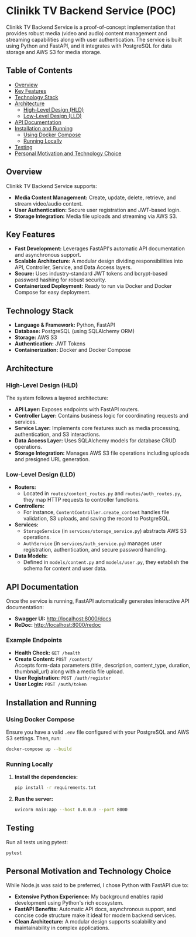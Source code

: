 # Clinikk TV Backend Service (POC)

Clinikk TV Backend Service is a proof-of-concept implementation that provides robust media (video and audio) content management and streaming capabilities along with user authentication. The service is built using Python and FastAPI, and it integrates with PostgreSQL for data storage and AWS S3 for media storage.

## Table of Contents
- [Overview](#overview)
- [Key Features](#key-features)
- [Technology Stack](#technology-stack)
- [Architecture](#architecture)
  - [High-Level Design (HLD)](#high-level-design-hld)
  - [Low-Level Design (LLD)](#low-level-design-lld)
- [API Documentation](#api-documentation)
- [Installation and Running](#installation-and-running)
  - [Using Docker Compose](#using-docker-compose)
  - [Running Locally](#running-locally)
- [Testing](#testing)
- [Personal Motivation and Technology Choice](#personal-motivation-and-technology-choice)

## Overview
Clinikk TV Backend Service supports:
- **Media Content Management:** Create, update, delete, retrieve, and stream video/audio content.
- **User Authentication:** Secure user registration and JWT-based login.
- **Storage Integration:** Media file uploads and streaming via AWS S3.

## Key Features
- **Fast Development:** Leverages FastAPI's automatic API documentation and asynchronous support.
- **Scalable Architecture:** A modular design dividing responsibilities into API, Controller, Service, and Data Access layers.
- **Secure:** Uses industry-standard JWT tokens and bcrypt-based password hashing for robust security.
- **Containerized Deployment:** Ready to run via Docker and Docker Compose for easy deployment.

## Technology Stack
- **Language & Framework:** Python, FastAPI
- **Database:** PostgreSQL (using SQLAlchemy ORM)
- **Storage:** AWS S3
- **Authentication:** JWT Tokens
- **Containerization:** Docker and Docker Compose

## Architecture

### High-Level Design (HLD)
The system follows a layered architecture:
- **API Layer:** Exposes endpoints with FastAPI routers.
- **Controller Layer:** Contains business logic for coordinating requests and services.
- **Service Layer:** Implements core features such as media processing, authentication, and S3 interactions.
- **Data Access Layer:** Uses SQLAlchemy models for database CRUD operations.
- **Storage Integration:** Manages AWS S3 file operations including uploads and presigned URL generation.

### Low-Level Design (LLD)
- **Routers:**  
  - Located in `routes/content_routes.py` and `routes/auth_routes.py`, they map HTTP requests to controller functions.
- **Controllers:**  
  - For instance, `ContentController.create_content` handles file validation, S3 uploads, and saving the record to PostgreSQL.
- **Services:**  
  - `StorageService` (in `services/storage_service.py`) abstracts AWS S3 operations.
  - `AuthService` (in `services/auth_service.py`) manages user registration, authentication, and secure password handling.
- **Data Models:**  
  - Defined in `models/content.py` and `models/user.py`, they establish the schema for content and user data.

## API Documentation
Once the service is running, FastAPI automatically generates interactive API documentation:
- **Swagger UI:** [http://localhost:8000/docs](http://localhost:8000/docs)
- **ReDoc:** [http://localhost:8000/redoc](http://localhost:8000/redoc)

### Example Endpoints
- **Health Check:** `GET /health`
- **Create Content:** `POST /content/`  
  Accepts form-data parameters (title, description, content_type, duration, thumbnail_url) along with a media file upload.
- **User Registration:** `POST /auth/register`
- **User Login:** `POST /auth/token`

## Installation and Running

### Using Docker Compose
Ensure you have a valid `.env` file configured with your PostgreSQL and AWS S3 settings. Then, run:
```bash
docker-compose up --build
```

### Running Locally
1. **Install the dependencies:**
   ```bash
   pip install -r requirements.txt
   ```
2. **Run the server:**
   ```bash
   uvicorn main:app --host 0.0.0.0 --port 8000
   ```

## Testing
Run all tests using pytest:
```bash
pytest
```

## Personal Motivation and Technology Choice
While Node.js was said to be preferred, I chose Python with FastAPI due to:
- **Extensive Python Experience:** My background enables rapid development using Python's rich ecosystem.
- **FastAPI Benefits:** Automatic API docs, asynchronous support, and concise code structure make it ideal for modern backend services.
- **Clean Architecture:** A modular design supports scalability and maintainability in complex applications.
